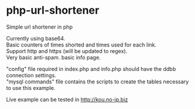 # php-url-shortener
Simple url shortener in php

Currently using base64.  
Basic counters of times shorted and times used for each link.  
Support http and https (will be updated to regex).  
Very basic anti-spam.
basic info page.

"config" file required in index.php and info.php should have the ddbb connection settings.  
"mysql commands" file contains the scripts to create the tables necessary to use this example.

Live example can be tested in http://kou.no-ip.biz

